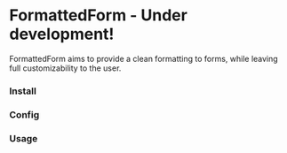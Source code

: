 # FormattedForm - Under development!

FormattedForm aims to provide a clean formatting to forms, while leaving full customizability to the user.

### Install

### Config

### Usage
